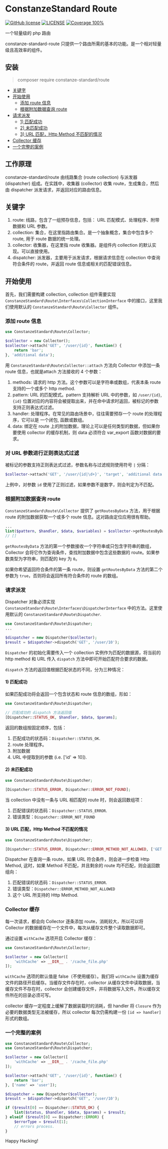 # ConstanzeStandard Route

[![GitHub license](https://img.shields.io/github/license/alienwow/SnowLeopard.svg)](https://github.com/alienwow/SnowLeopard/blob/master/LICENSE)
[![LICENSE](https://img.shields.io/badge/license-Anti%20996-blue.svg)](https://github.com/996icu/996.ICU/blob/master/LICENSE)
[![Coverage 100%](https://img.shields.io/azure-devops/coverage/swellaby/opensource/25.svg)](https://github.com/constanze-standard/route)

一个轻量级的 php 路由

constanze-standard-route 只提供一个路由所需的基本的功能。是一个相对轻量级且高效率的组件。

## 安装
> composer require constanze-standard/route

* [关键字](#关键字)
* [开始使用](#开始使用)
  * [添加 route 信息](#添加-route-信息)
  * [根据附加数据查询 route](#根据附加数据查询-route)
* [请求派发](#请求派发)
  * [1) 匹配成功](#1-匹配成功)
  * [2) 未匹配成功](#2-未匹配成功)
  * [3) URL 匹配，Http Method 不匹配的情况](#3-url-匹配http-method-不匹配的情况)
* [Collector 缓存](#collector-缓存)
* [一个完整的案例](#一个完整的案例)

## 工作原理
constanze-standard/route 由线路集合 (route collection) 与派发器 (dispatcher) 组成。在实践中，收集器 (collector) 收集 route，生成集合，然后由 dispatcher 派发请求，并返回对应的路由信息。

## 关键字
1. route: 线路，包含了一组预存信息，包括： URL 匹配模式、处理程序、附带数据和 URL 参数。
2. collection: 集合，在这里指路由集合。是一个抽象概念，集合中包含多个 route, 用于 route 数据的统一处理。
3. collector: 收集器，在这里指 route 收集器。是组件内 collection 的默认实现。可以直接使用。
4. dispatcher: 派发器，主要用于派发请求，根据请求信息在 collection 中查询符合条件的 route，并返回 route 信息或相关的匹配错误信息。

## 开始使用
首先，我们需要构建 collection, collection 组件需要实现 `ConstanzeStandard\Route\Interfaces\CollectionInterface` 中的接口，这里我们使用默认的 `ConstanzeStandard\Route\Collector` 组件。

### 添加 route 信息
```php
use ConstanzeStandard\Route\Collector;

$collector = new Collector();
$collector->attach('GET', '/user/{id}', function() {
    return 'bar';
}, 'additional data');
```
用 `ConstanzeStandard\Route\Collector::attach` 方法向 Collector 中添加一条 route 信息，也就是attach 方法接收的 4 个参数：
1. methods: 请求的 http 方法。这个参数可以是字符串或数组，代表本条 route 支持的一个或多个 http method.
2. pattern: URL 的匹配模式。pattern 支持解析 URL 中的参数，如 `/user/{id}`, `{id}` 位置对应的内容将会被提取出来，并在命中请求时返回，被标记的参数支持正则表达式过滤。
3. handler: 处理程序。在常见的路由场景中，往往需要预存一个 route 的处理程序，它可以是 一个闭包, 函数或数组。
4. data: 绑定在 route 上的附加数据，理论上可以是任何类型的数据，但如果你要使用 collector 的缓存机制，则 data 必须符合 var_export 函数对数据的要求。

### 对 URL 参数进行正则表达式过滤
被标记的参数支持正则表达式过滤，参数名称与过滤规则使用符号 `|` 分隔：
```php
$collector->attach('GET', '/user/{id|\d+}', 'target', 'additional data');
```
上例中，对参数 `id` 使用了正则过滤，如果参数不是数字，则会判定为不匹配。

### 根据附加数据查询 route
`ConstanzeStandard\Route\Collector` 提供了 `getRoutesByData` 方法，用于根据 route 的附加数据获取一个或多个 route 信息。这对路由定位应用很有帮助。
```php
...
list($pattern, $handler, $data, $variables) = $collector->getRoutesByData(['name' => 'Alex']);
// []
```
`getRoutesByData` 方法的第一个参数接收一个字符串或只包含字符串的数组，Collector 会将它作为查询条件，查找附加数据中包含这些数据的 route。如果参数类型为字符串，则匹配的 key 为 `0`。

如果你希望返回符合条件的第一条 route，则设置 `getRoutesByData` 方法的第二个参数为 `true`，否则将会返回所有符合条件的 route 的数组。

### 请求派发
Dispatcher 对象必须实现 `ConstanzeStandard\Route\Interfaces\DispatcherInterface` 中的方法。这里使用默认的 `ConstanzeStandard\Route\Dispatcher`.

```php
use ConstanzeStandard\Route\Dispatcher;
...

$dispatcher = new Dispatcher($collector);
$result = $dispatcher->dispatch('GET', '/user/10');
```
`Dispatcher` 的初始化需要传入一个 collection 实例作为匹配的数据源，将当前的 http method 和 URL 传入 `dispatch` 方法中即可开始匹配符合要求的数据。

`dispatch` 方法的返回值根据匹配状态的不同，分为三种情况：
#### 1) 匹配成功
如果匹配成功将会返回一个包含状态和 route 信息的数组，形如：
```php
use ConstanzeStandard\Route\Dispatcher;

// 匹配成功的 dispatch 方法返回值
[Dispatcher::STATUS_OK, $handler, $data, $params];
```
返回的数组按固定顺序，包括：
1. 匹配成功的状态码：`Dispatcher::STATUS_OK`.
2. route 处理程序。
3. 附加数据
4. URL 中提取到的参数 (i.e. ['id' => 10]).

#### 2) 未匹配成功
```php
use ConstanzeStandard\Route\Dispatcher;

[Dispatcher::STATUS_ERROR, Dispatcher::ERROR_NOT_FOUND];
```
当 collection 中没有一条与 URL 相匹配的 route 时，则会返回数组项：
1. 匹配错误的状态码：`Dispatcher::STATUS_ERROR`.
2. 错误类型：`Dispatcher::ERROR_NOT_FOUND`

#### 3) URL 匹配，Http Method 不匹配的情况
```php
use ConstanzeStandard\Route\Dispatcher;

[Dispatcher::STATUS_ERROR, Dispatcher::ERROR_METHOD_NOT_ALLOWED, ['GET', 'POST']];
```
Dispatcher 在查询一条 route，如果 URL 符合条件，则会进一步检查 Http Method, 这时，如果 Method 不匹配，并且剩余的 route 均不匹配，则会返回数组向：
1. 匹配错误的状态码：`Dispatcher::STATUS_ERROR`.
2. 错误类型：`Dispatcher::ERROR_METHOD_NOT_ALLOWED`
3. 这个 URL 所支持的 Http Method.

### Collector 缓存
每一次请求，都会向 Collector 逐条添加 route，消耗较大，所以可以将 Collector 的数据缓存在一个文件中，每次从缓存文件整个读取数据即可。

通过设置 `withCache` 选项开启 Collector 缓存：
```php
use ConstanzeStandard\Route\Collector;

$collector = new Collector([
    'withCache' => __DIR__ . '/cache_file.php'
]);
```
`withCache` 选项的默认值是 false（不使用缓存）。我们将 `withCache` 设置为缓存文件的路径开启缓存。当缓存文件存在时，collector 从缓存文件中读取数据，当缓存文件不存在时，collector 会创建缓存文件，并将数据写入文件。所以缓存文件所在的目录必须可写。

collector 缓存一定程度上缓解了数据装载时的消耗，但 handler 将 `Closure` 作为必要的数据类型无法被缓存，所以 collector 每次仍需构建一份 `[id => handler]` 形式的数组。

### 一个完整的案例
```php
use ConstanzeStandard\Route\Collector;
use ConstanzeStandard\Route\Dispatcher;

$collector = new Collector([
    'withCache' => __DIR__ . '/cache_file.php'
]);

$collector->attach('GET', '/user/{id}', function() {
    return 'bar';
}, ['name' => 'user']);

$dispatcher = new Dispatcher($collector);
$result = $dispatcher->dispatch('GET', '/user/10');

if ($result[0] == Dispatcher::STATUS_OK) {
    list($status, $handler, $data, $params) = $result;
} elseif ($result[0] == Dispatcher::ERROR) {
    $errorType = $result[1];
    // errors process.
}
```

Happy Hacking!
